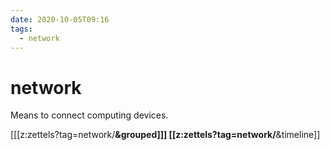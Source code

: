 ```yaml
---
date: 2020-10-05T09:16
tags:
  - network
---
```


# network

Means to connect computing devices.


[[[z:zettels?tag=network/**&grouped]]]
[[z:zettels?tag=network/**&timeline]]
